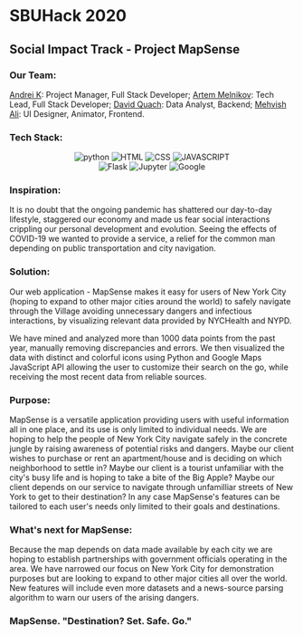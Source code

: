 # SBUHack 2020

## Social Impact Track - Project MapSense

### Our Team:

[Andrei K](https://github.com/nocap-andrew): Project Manager, Full Stack Developer;
[Artem Melnikov](https://github.com/Melnikovartem): Tech Lead, Full Stack Developer;
[David Quach](https://github.com/dquach217): Data Analyst, Backend;
[Mehvish Ali](https://github.com/MoonWishLion): UI Designer, Animator, Frontend.

### Tech Stack:

<p align="center">
  <img alt="python "src="https://img.shields.io/badge/python-003366?style=for-the-badge&logo=python&link=https://python.org">
  <img alt="HTML" src="https://img.shields.io/badge/HTML-F54D33?style=for-the-badge&logoColor=white&logo=html5">
  <img alt="CSS" src="https://img.shields.io/badge/CSS-6E20F5?style=for-the-badge&logo=css3">
  <img alt="JAVASCRIPT" src="https://img.shields.io/badge/javascript-D9A600?style=for-the-badge&logoColor=white&logo=javascript">
  <br>
  <img alt="Flask" src="http://img.shields.io/badge/Flask-373838?style=for-the-badge&logo=flask">
  <img alt="Jupyter" src="http://img.shields.io/badge/jupyter-E35C3D?style=for-the-badge&logoColor=white&logo=jupyter">
  <img alt="Google" src="http://img.shields.io/badge/Google%20Maps%20JS%20API-1aa3ff?style=for-the-badge&logoColor=white&logo=google">
</p>


### Inspiration:

It is no doubt that the ongoing pandemic has shattered our day-to-day lifestyle, staggered our economy and made us fear social interactions crippling our personal development and evolution. Seeing the effects of COVID-19 we wanted to provide a service, a relief for the common man depending on public transportation and city navigation.

### Solution:

Our web application - MapSense makes it easy for users of New York City (hoping to expand to other major cities around the world) to safely navigate through the Village avoiding unnecessary dangers and infectious interactions, by visualizing relevant data provided by NYCHealth and NYPD.

We have mined and analyzed more than 1000 data points from the past year, manually removing discrepancies and errors. We then visualized the data with distinct and colorful icons using Python and Google Maps JavaScript API allowing the user to customize their search on the go, while receiving the most recent data from reliable sources.

### Purpose:

MapSense is a versatile application providing users with useful information all in one place, and its use is only limited to individual needs. We are hoping to help the people of New York City navigate safely in the concrete jungle by raising awareness of potential risks and dangers. Maybe our client wishes to purchase or rent an apartment/house and is deciding on which neighborhood to settle in? Maybe our client is a tourist unfamiliar with the city's busy life and is hoping to take a bite of the Big Apple? Maybe our client depends on our service to navigate through unfamilliar streets of New York to get to their destination? In any case MapSense's features can be tailored to each user's needs only limited to their goals and destinations.

### What's next for MapSense:

Because the map depends on data made available by each city we are hoping to establish partnerships with government officials operating in the area. We have narrowed our focus on New York City for demonstration purposes but are looking to expand to other major cities all over the world. New features will include even more datasets and a news-source parsing algorithm to warn our users of the arising dangers.

### MapSense. "Destination? Set. Safe. Go."
